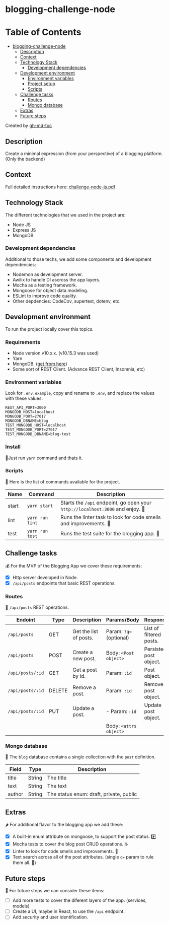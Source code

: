 # blogging-challenge-node

Table of Contents
=================

   * [blogging-challenge-node](#blogging-challenge-node)
      * [Description](#description)
      * [Context](#context)
      * [Technology Stack](#technology-stack)
         * [Development dependencies](#development-dependencies)
      * [Development environment](#development-environment)
         * [Environment variables](#environment-variables)
         * [Project setup](#project-setup)
         * [Scripts](#scripts)
      * [Challenge tasks](#challenge-tasks)
         * [Routes](#routes)
         * [Mongo database](#mongo-database)
      * [Extras](#extras)
      * [Future steps](#future-steps)

Created by [gh-md-toc](https://github.com/ekalinin/github-markdown-toc)

## Description
Create a minimal expression (from your perspective) of a blogging platform. (Only the backend)

## Context
Full detailed instructions here: [challenge-node-js.pdf](https://github.com/omarps/blogging-challenge-node/blob/master/challenge-node-js.pdf)

## Technology Stack
The different technologies that we used in the project are:
- Node JS
- Express JS
- MongoDB
### Development dependencies
Additional to those techs, we add some components and development dependencies:
- Nodemon as development server.
- Awilix to handle DI ascross the app layers.
- Mocha as a testing framework.
- Mongoose for object data modeling.
- ESLint to improve code quality.
- Other depdencies: CodeCov, supertest, dotenv, etc.

## Development environment
To run the project locally cover this topics.
### Requirements
 - Node version v10.x.x. (v10.15.3 was used)
- Yarn
- MongoDB. ([get from here](https://docs.mongodb.com/manual/installation/))
- Some sort of REST Client. (Advance REST Client, Insomnia, etc)
### Environment variables
Look for `.env.example`, copy and rename to `.env`, and replace the values with these values:
```
REST_API_PORT=3000
MONGODB_HOST=localhost
MONGODB_PORT=27017
MONGODB_DBNAME=blog
TEST_MONGODB_HOST=localhost
TEST_MONGODB_PORT=27017
TEST_MONGODB_DBNAME=blog-test
```
### Install
👾Just run `yarn` command and thats it.
### Scripts
📝 Here is the list of commands available for the project.

| Name | Command | Description |
|---|---|---|
| start | `yarn start`   | Starts the `/api` endpoint, go open your `http://localhost:3000` and enjoy.  🚀 |
| lint | `yarn run lint` | Runs the linter task to look for code smells and improvements. 👹 |
| test | `yarn run test` | Runs the test suite for the blogging app. 🤖 |

## Challenge tasks
💰 For the MVP of the Blogging App we cover these requirements:
- [x] Http server developed in Node.
- [x] `/api/posts` endpoints that basic REST operations.

### Routes
🎢 `/api/posts` REST operations.

| Endoint | Type | Description | Params/Body | Response |
|---|---|---|---|---|
| `/api/posts` | GET | Get the list of posts. | Param: `?q=` (optional) | List of filtered posts. |
| `/api/posts` | POST | Create a new post. | Body: `<Post object>` | Persisted post object. |
| `/api/posts/:id` | GET | Get a post by id. | Param: `:id` | Post object. |
| `/api/posts/:id` | DELETE | Remove a post. | Param: `:id` | Remove post object. |
| `/api/posts/:id` | PUT | Update a post. | - Param: `:id`  | Update post object. |
||||Body: `<attrs object>`|


### Mongo database
💾 The `blog` database contains a single collection with the `post` definition.

| Field | Type | Description |
|---|---|---|
| title  | String | The title  |
| text   | String | The text  |
| author | String | The status enum: draft, private, public  |

## Extras
🌶 For additional flavor to the blogging app we add these:
- [x] A built-in enum attribute on mongoose, to support the post status. #️⃣
- [x] Mocha tests to cover the blog post CRUD operations. ☕️
- [x] Linter to look for code smells and improvements. 👹
- [x] Text search across all of the post attributes. (single `q=` param to rule them all. 💍)
## Future steps
🦄 For future steps we can consider these items:
- [ ] Add more tests to cover the diferent layers of the app. (services, models)
- [ ] Create a UI, maybe in React, to use the `/api` endpoint.
- [ ] Add security and user identification.
